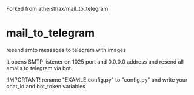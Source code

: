 Forked from atheisthax/mail_to_telegram

# mail_to_telegram
resend smtp messages to telegram with images

It opens SMTP listener on 1025 port and 0.0.0.0 address and resend all emails to telegram via bot.

!IMPORTANT!
rename "EXAMLE.config.py" to "config.py" and write your chat_id and bot_token variables
